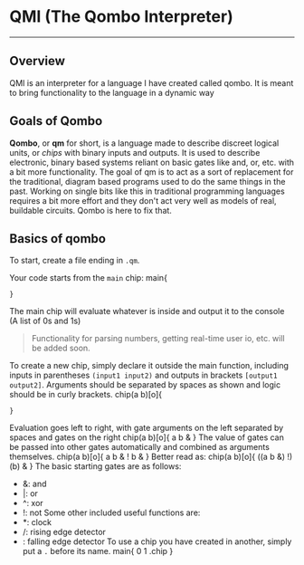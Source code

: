 # QMI (The Qombo Interpreter)

---

## Overview

QMI is an interpreter for a language I have created called qombo.
It is meant to bring functionality to the language in a dynamic way

## Goals of Qombo

**Qombo**, or **qm** for short, is a language made to describe discreet logical units, or *chips* with binary inputs and outputs.
It is used to describe electronic, binary based systems reliant on basic gates like and, or, etc. with a bit more functionality.
The goal of qm is to act as a sort of replacement for the traditional, diagram based programs used to do the same things in the past. Working on single bits like this in traditional programming languages requires a bit more effort and they don't act very well as models of real, buildable circuits. Qombo is here to fix that.

## Basics of qombo

To start, create a file ending in `.qm`.

Your code starts from the `main` chip:
    main{
    
    }
The main chip will evaluate whatever is inside and output it to the console (A list of 0s and 1s)

> Functionality for parsing numbers, getting real-time user io, etc. will be added soon.

To create a new chip, simply declare it outside the main function, including inputs in parentheses `(input1 input2)` and outputs in brackets `[output1 output2]`. Arguments should be separated by spaces as shown and logic should be in curly brackets.
    chip(a b)[o]{
    
    }
Evaluation goes left to right, with gate arguments on the left separated by spaces and gates on the right
    chip(a b)[o]{
        a b &
    }
The value of gates can be passed into other gates automatically and combined as arguments themselves.
    chip(a b)[o]{
        a b & ! b &
    }
Better read as:
    chip(a b)[o]{
        ((a b &) !) (b) &
    }
The basic starting gates are as follows:
- &: and
- |: or
- ^: xor
- !: not
Some other included useful functions are:
- *: clock
- /: rising edge detector
- \: falling edge detector
To use a chip you have created in another, simply put a `.` before its name.
    main{
        0 1 .chip
    }


